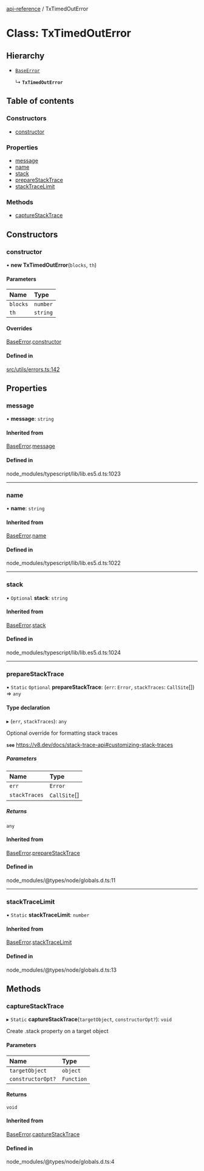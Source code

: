 [api-reference](../README.md) / TxTimedOutError

# Class: TxTimedOutError

## Hierarchy

- [`BaseError`](BaseError.md)

  ↳ **`TxTimedOutError`**

## Table of contents

### Constructors

- [constructor](TxTimedOutError.md#constructor)

### Properties

- [message](TxTimedOutError.md#message)
- [name](TxTimedOutError.md#name)
- [stack](TxTimedOutError.md#stack)
- [prepareStackTrace](TxTimedOutError.md#preparestacktrace)
- [stackTraceLimit](TxTimedOutError.md#stacktracelimit)

### Methods

- [captureStackTrace](TxTimedOutError.md#capturestacktrace)

## Constructors

### constructor

• **new TxTimedOutError**(`blocks`, `th`)

#### Parameters

| Name | Type |
| :------ | :------ |
| `blocks` | `number` |
| `th` | `string` |

#### Overrides

[BaseError](BaseError.md).[constructor](BaseError.md#constructor)

#### Defined in

[src/utils/errors.ts:142](https://github.com/unicorndomaingr/aepp-sdk-js-ts/blob/e06cc9f0/src/utils/errors.ts#L142)

## Properties

### message

• **message**: `string`

#### Inherited from

[BaseError](BaseError.md).[message](BaseError.md#message)

#### Defined in

node_modules/typescript/lib/lib.es5.d.ts:1023

___

### name

• **name**: `string`

#### Inherited from

[BaseError](BaseError.md).[name](BaseError.md#name)

#### Defined in

node_modules/typescript/lib/lib.es5.d.ts:1022

___

### stack

• `Optional` **stack**: `string`

#### Inherited from

[BaseError](BaseError.md).[stack](BaseError.md#stack)

#### Defined in

node_modules/typescript/lib/lib.es5.d.ts:1024

___

### prepareStackTrace

▪ `Static` `Optional` **prepareStackTrace**: (`err`: `Error`, `stackTraces`: `CallSite`[]) => `any`

#### Type declaration

▸ (`err`, `stackTraces`): `any`

Optional override for formatting stack traces

**`see`** https://v8.dev/docs/stack-trace-api#customizing-stack-traces

##### Parameters

| Name | Type |
| :------ | :------ |
| `err` | `Error` |
| `stackTraces` | `CallSite`[] |

##### Returns

`any`

#### Inherited from

[BaseError](BaseError.md).[prepareStackTrace](BaseError.md#preparestacktrace)

#### Defined in

node_modules/@types/node/globals.d.ts:11

___

### stackTraceLimit

▪ `Static` **stackTraceLimit**: `number`

#### Inherited from

[BaseError](BaseError.md).[stackTraceLimit](BaseError.md#stacktracelimit)

#### Defined in

node_modules/@types/node/globals.d.ts:13

## Methods

### captureStackTrace

▸ `Static` **captureStackTrace**(`targetObject`, `constructorOpt?`): `void`

Create .stack property on a target object

#### Parameters

| Name | Type |
| :------ | :------ |
| `targetObject` | `object` |
| `constructorOpt?` | `Function` |

#### Returns

`void`

#### Inherited from

[BaseError](BaseError.md).[captureStackTrace](BaseError.md#capturestacktrace)

#### Defined in

node_modules/@types/node/globals.d.ts:4
